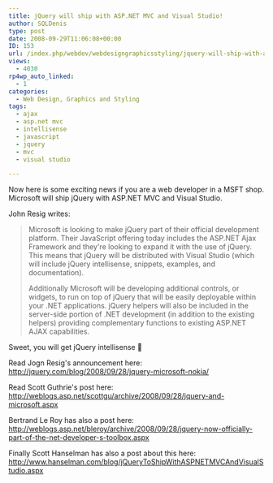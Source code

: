 ```yaml
---
title: jQuery will ship with ASP.NET MVC and Visual Studio!
author: SQLDenis
type: post
date: 2008-09-29T11:06:08+00:00
ID: 153
url: /index.php/webdev/webdesigngraphicsstyling/jquery-will-ship-with-asp-net-mvc-and-vi/
views:
  - 4030
rp4wp_auto_linked:
  - 1
categories:
  - Web Design, Graphics and Styling
tags:
  - ajax
  - asp.net mvc
  - intellisense
  - javascript
  - jquery
  - mvc
  - visual studio

---
```

Now here is some exciting news if you are a web developer in a MSFT shop. Microsoft will ship jQuery with ASP.NET MVC and Visual Studio.
  
John Resig writes:
  


> Microsoft is looking to make jQuery part of their official development platform. Their JavaScript offering today includes the ASP.NET Ajax Framework and they're looking to expand it with the use of jQuery. This means that jQuery will be distributed with Visual Studio (which will include jQuery intellisense, snippets, examples, and documentation).</p> 
> 
> Additionally Microsoft will be developing additional controls, or widgets, to run on top of jQuery that will be easily deployable within your .NET applications. jQuery helpers will also be included in the server-side portion of .NET development (in addition to the existing helpers) providing complementary functions to existing ASP.NET AJAX capabilities.

Sweet, you will get jQuery intellisense 🙂

Read Jogn Resig's announcement here: http://jquery.com/blog/2008/09/28/jquery-microsoft-nokia/

Read Scott Guthrie's post here: http://weblogs.asp.net/scottgu/archive/2008/09/28/jquery-and-microsoft.aspx

Bertrand Le Roy has also a post here: http://weblogs.asp.net/bleroy/archive/2008/09/28/jquery-now-officially-part-of-the-net-developer-s-toolbox.aspx

Finally Scott Hanselman has also a post about this here: http://www.hanselman.com/blog/jQueryToShipWithASPNETMVCAndVisualStudio.aspx